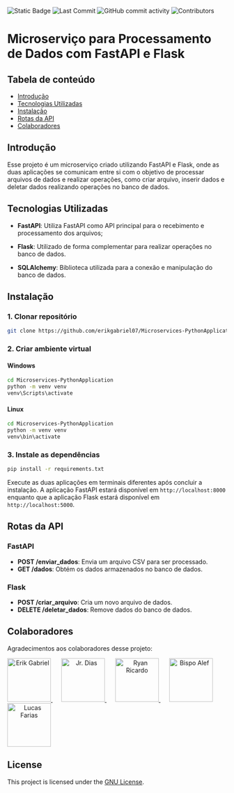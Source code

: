 ![Static Badge](https://img.shields.io/badge/python-green)
![Last Commit](https://img.shields.io/github/last-commit/erikgabriel07/Microservices-PythonApplication)
![GitHub commit activity](https://img.shields.io/github/commit-activity/w/erikgabriel07/Microservices-PythonApplication)
![Contributors](https://img.shields.io/github/contributors/erikgabriel07/Microservices-PythonApplication)

# Microserviço para Processamento de Dados com FastAPI e Flask

## Tabela de conteúdo
- [Introdução](#introdução)
- [Tecnologias Utilizadas](#tecnologias-utilizadas)
- [Instalação](#instalação)
- [Rotas da API](#rotas-da-api)
- [Colaboradores](#colaboradores)

## Introdução

Esse projeto é um microserviço criado utilizando FastAPI e Flask, onde as duas aplicações
se comunicam entre si com o objetivo de processar arquivos de dados e realizar operações, 
como criar arquivo, inserir dados e deletar dados realizando operações no banco de dados.

## Tecnologias Utilizadas
- **FastAPI**: Utiliza FastAPI como API principal para o recebimento e processamento dos arquivos;

- **Flask**: Utilizado de forma complementar para realizar operações no banco de dados.

- **SQLAlchemy**: Biblioteca utilizada para a conexão e manipulação do banco de dados.

## Instalação
### 1. Clonar repositório
```bash
git clone https://github.com/erikgabriel07/Microservices-PythonApplication
```

### 2. Criar ambiente virtual
#### Windows
```bash
cd Microservices-PythonApplication
python -m venv venv
venv\Scripts\activate
```
#### Linux
```bash
cd Microservices-PythonApplication
python -m venv venv
venv\bin\activate
```

### 3. Instale as dependências
```bash
pip install -r requirements.txt
```
Execute as duas aplicações em terminais diferentes após concluir a instalação.
A aplicação FastAPI estará disponível em `http://localhost:8000` enquanto que
a aplicação Flask estará disponível em `http://localhost:5000`.

## Rotas da API
### FastAPI
- **POST /enviar_dados**: Envia um arquivo CSV para ser processado.
- **GET /dados**: Obtém os dados armazenados no banco de dados.

### Flask
- **POST /criar_arquivo**: Cria um novo arquivo de dados.
- **DELETE /deletar_dados**: Remove dados do banco de dados.

## Colaboradores

Agradecimentos aos colaboradores desse projeto:

<p align="left">
  <a href="https://github.com/erikgabriel07" style="margin-right: 20px; text-align: center;">
    <img src="https://github.com/erikgabriel07.png?size=100" alt="Erik Gabriel" width="100" />
  </a>
  <a href="https://github.com/jrdiasdev" style="margin-right: 20px; text-align: center;">
    <img src="https://github.com/jrdiasdev.png?size=100" alt="Jr. Dias" width="100" />
  </a>
  <a href="https://github.com/ryanricardoo" style="margin-right: 20px; text-align: center;">
    <img src="https://github.com/ryanricardoo.png?size=100" alt="Ryan Ricardo" width="100" />
  </a>
  <a href="https://github.com/bispoalef" style="margin-right: 20px; text-align: center;">
    <img src="https://github.com/bispoalef.png?size=100" alt="Bispo Alef" width="100" />
  </a>
  <a href="https://github.com/LucasFaars" style="margin-right: 20px; text-align: center;">
    <img src="https://github.com/LucasFaars.png?size=100" alt="Lucas Farias" width="100" />
  </a>
</p>

## License
This project is licensed under the [GNU License](LICENSE).
